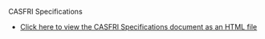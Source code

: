 CASFRI Specifications

* [Click here to view the CASFRI Specifications document as an HTML file](https://casfri.updog.co/specifications/index.html)